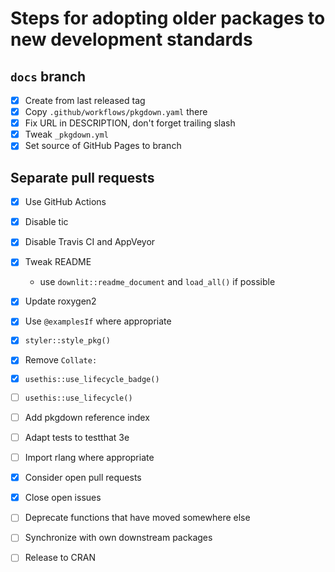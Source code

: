 # Steps for adopting older packages to new development standards

## `docs` branch

- [x] Create from last released tag
- [x] Copy `.github/workflows/pkgdown.yaml` there
- [x] Fix URL in DESCRIPTION, don't forget trailing slash
- [x] Tweak `_pkgdown.yml`
- [x] Set source of GitHub Pages to branch

## Separate pull requests

- [x] Use GitHub Actions
- [x] Disable tic
- [x] Disable Travis CI and AppVeyor
- [x] Tweak README

    - use `downlit::readme_document` and `load_all()` if possible

- [x] Update roxygen2
- [x] Use `@examplesIf` where appropriate
- [x] `styler::style_pkg()`
- [x] Remove `Collate:`
- [x] `usethis::use_lifecycle_badge()`
- [ ] `usethis::use_lifecycle()`
- [ ] Add pkgdown reference index
- [ ] Adapt tests to testthat 3e
- [ ] Import rlang where appropriate
- [x] Consider open pull requests
- [x] Close open issues
- [ ] Deprecate functions that have moved somewhere else
- [ ] Synchronize with own downstream packages
- [ ] Release to CRAN

